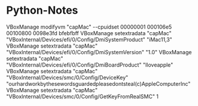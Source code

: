 # Python-Notes

VBoxManage modifyvm "capMac" --cpuidset 00000001 000106e5 00100800 0098e3fd bfebfbff
VBoxManage setextradata "capMac" "VBoxInternal/Devices/efi/0/Config/DmiSystemProduct" "iMac11,3"
VBoxManage setextradata "capMac" "VBoxInternal/Devices/efi/0/Config/DmiSystemVersion" "1.0"
VBoxManage setextradata "capMac" "VBoxInternal/Devices/efi/0/Config/DmiBoardProduct" "Iloveapple"
VBoxManage setextradata "capMac" "VBoxInternal/Devices/smc/0/Config/DeviceKey" "ourhardworkbythesewordsguardedpleasedontsteal(c)AppleComputerInc"
VBoxManage setextradata "capMac" "VBoxInternal/Devices/smc/0/Config/GetKeyFromRealSMC" 1

